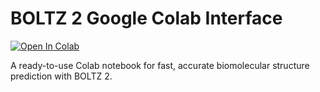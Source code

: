 # BOLTZ 2 Google Colab Interface

[![Open In Colab](https://colab.research.google.com/assets/colab-badge.svg)](https://colab.research.google.com/github/whis9/boltz2/blob/main/boltz2.ipynb)

A ready-to-use Colab notebook for fast, accurate biomolecular structure prediction with BOLTZ 2.
